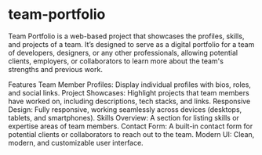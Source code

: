 # team-portfolio
Team Portfolio is a web-based project that showcases the profiles, skills, and projects of a team. It’s designed to serve as a digital portfolio for a team of developers, designers, or any other professionals, allowing potential clients, employers, or collaborators to learn more about the team's strengths and previous work.

Features
Team Member Profiles: Display individual profiles with bios, roles, and social links.
Project Showcases: Highlight projects that team members have worked on, including descriptions, tech stacks, and links.
Responsive Design: Fully responsive, working seamlessly across devices (desktops, tablets, and smartphones).
Skills Overview: A section for listing skills or expertise areas of team members.
Contact Form: A built-in contact form for potential clients or collaborators to reach out to the team.
Modern UI: Clean, modern, and customizable user interface.
